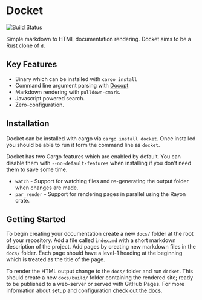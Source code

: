 # Docket

[![Build Status][build_badge_image]][build_info]

Simple markdown to HTML documentation rendering. Docket aims to be a Rust clone of [`d`](https://github.com/sjl/d).

## Key Features

* Binary which can be installed with `cargo install`
* Command line argument parsing with [Docopt](https://docs.rs/docopt/0.8.1/docopt/)
* Markdown rendering with `pulldown-cmark`.
* Javascript powered search.
* Zero-configuration.

## Installation

Docket can be installed with cargo via `cargo install docket`. Once installed you should be able to run it form the command line as `docket`.

Docket has two Cargo features which are enabled by default. You can disable them with `--no-default-features` when installing if you don't need them to save some time.

 * `watch` - Support for watching files and re-generating the output folder when changes are made.
 * `par_render` - Support for rendering pages in parallel using the Rayon crate.

## Getting Started

To begin creating your documentation create a new `docs/` folder at the root of your repository. Add a file called `index.md` with a short markdown description of the project. Add pages by creating new markdown files in the `docs/` folder. Each page should have a level-1 heading at the beginning which is treated as the title of the page. 

To render the HTML output change to the `docs/` folder and run `docket`. This should create a new `docs/build/` folder containing the rendered site; ready to be published to a web-server or served with GitHub Pages. For more information about setup and configuration [check out the docs](https://iwillspeak.github.io/docket/).

 [build_badge_image]: https://dev.azure.com/iwillspeak/GitHub/_apis/build/status/iwillspeak.docket?branchName=main
 [build_info]: https://dev.azure.com/iwillspeak/GitHub/_build/latest?definitionId=1&branchName=main
